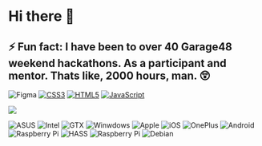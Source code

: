 # Hi there 👋
## ⚡ Fun fact: I have been to over 40 Garage48 weekend hackathons. As a participant and mentor. Thats like, 2000 hours, man. 😲

![Figma](https://img.shields.io/badge/figma-78c685.svg?logo=figma&logoColor=white)
[![CSS3](https://img.shields.io/badge/css3-50407a.svg?logo=css3&logoColor=white&style=flat)](#)
[![HTML5](https://img.shields.io/badge/html5-%23E34F26.svg?logo=html5&logoColor=white&style=flat)](#)
[![JavaScript](https://img.shields.io/badge/javascript-9e9544.svg?logo=javascript&logoColor=white&style=flat)](#)

[![](https://github-readme-stats.vercel.app/api?username=velijv&show_icons=true&theme=github_dark)](#)

![ASUS](https://img.shields.io/badge/XPS-15-000.svg?logo=asus&logoColor=white&labelColor=000080)
![Intel](https://img.shields.io/badge/i9-9980HK-000.svg?&logo=intel&logoColor=white&labelColor=0071C5)
![GTX](https://img.shields.io/badge/GTX-1650-000.svg?&logo=nVIDIA&logoColor=white&labelColor=76B900)
![Winwdows](https://img.shields.io/badge/%E2%80%8E-11-000?&logo=windows&logoColor=white&labelColor=0078D6)
![Apple](https://img.shields.io/badge/iPad-Pro-000?logo=apple&logoColor=000&labelColor=fff)
![iOS](https://img.shields.io/badge/%E2%80%8E-15-000?logo=ios&logoColor=000&labelColor=fff)
![OnePlus](https://img.shields.io/badge/8-T-000.svg?logo=oneplus&logoColor=white&labelColor=F5010C)
![Android](https://img.shields.io/badge/%E2%80%8E-12-000?logo=android&logoColor=white&labelColor=3DDC84)
![Raspberry Pi](https://img.shields.io/badge/%E2%80%8E-4B+-000?logo=Raspberry-Pi&logoColor=fff&labelColor=C51A4A)
![HASS](https://img.shields.io/badge/%E2%80%8E-8.1-000?logo=HomeAssistant&logoColor=white&labelColor=41BDF5)
![Raspberry Pi](https://img.shields.io/badge/%E2%80%8E-3B+-000?logo=Raspberry-Pi&logoColor=fff&labelColor=C51A4A)
![Debian](https://img.shields.io/badge/%E2%80%8E-11-000?logo=debian&logoColor=white&labelColor=D70A53)

<!--
<a href="https://github.com/anuraghazra/github-readme-stats">
  <img align="center" src="https://github-readme-stats.vercel.app/api?username=velijv&show_icons=true&theme=github_dark" />
</a>
<a href="https://github.com/anuraghazra/github-readme-stats">
  <img align="center" src="https://github-readme-stats.vercel.app/api/top-langs?username=velijv&layout=compact&theme=github_dark" />
</a>

[![](https://github-readme-stats.vercel.app/api?username=velijv&show_icons=true&theme=github_dark)](#)

[![](https://github-readme-stats.vercel.app/api/top-langs/?username=velijv&layout=compact&theme=github_dark)](#)

**velijv/velijv** is a ✨ _special_ ✨ repository because its `README.md` (this file) appears on your GitHub profile.

Here are some ideas to get you started:

- 🔭 I’m currently working on ...
- 🌱 I’m currently learning ...
- 👯 I’m looking to collaborate on ...
- 🤔 I’m looking for help with ...
- 💬 Ask me about ...
- 📫 How to reach me: ...
- 😄 Pronouns: ...
- ⚡ Fun fact: ...
-->
